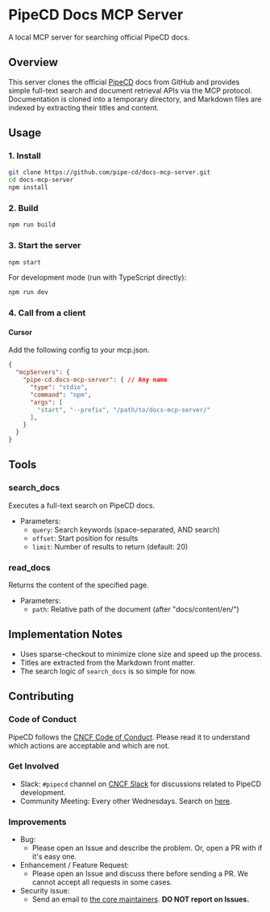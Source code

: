 # PipeCD Docs MCP Server

A local MCP server for searching official PipeCD docs.

## Overview

This server clones the official [PipeCD](https://github.com/pipe-cd/pipecd) docs from GitHub and provides simple full-text search and document retrieval APIs via the MCP protocol.  
Documentation is cloned into a temporary directory, and Markdown files are indexed by extracting their titles and content.

## Usage

### 1. Install

```bash
git clone https://github.com/pipe-cd/docs-mcp-server.git
cd docs-mcp-server
npm install
```

### 2. Build

```bash
npm run build
```

### 3. Start the server

```bash
npm start
```

For development mode (run with TypeScript directly):
```bash
npm run dev
```

### 4. Call from a client

#### Cursor

Add the following config to your mcp.json.

```json
{
  "mcpServers": {
    "pipe-cd.docs-mcp-server": { // Any name
      "type": "stdio",
      "command": "npm",
      "args": [
        "start", "--prefix", "/path/to/docs-mcp-server/"
      ], 
    }
  }
}
```

## Tools

### search_docs

Executes a full-text search on PipeCD docs.

- Parameters:
  - `query`: Search keywords (space-separated, AND search)
  - `offset`: Start position for results
  - `limit`: Number of results to return (default: 20)

### read_docs

Returns the content of the specified page.

- Parameters:
  - `path`: Relative path of the document (after "docs/content/en/")

## Implementation Notes

- Uses sparse-checkout to minimize clone size and speed up the process.
- Titles are extracted from the Markdown front matter.
- The search logic of `search_docs` is so simple for now.


## Contributing

### Code of Conduct

PipeCD follows the [CNCF Code of Conduct](https://github.com/cncf/foundation/blob/master/code-of-conduct.md). Please read it to understand which actions are acceptable and which are not.

### Get Involved

- Slack: `#pipecd` channel on [CNCF Slack](https://cloud-native.slack.com/) for discussions related to PipeCD development.
- Community Meeting: Every other Wednesdays. Search on [here](https://www.cncf.io/calendar/).

### Improvements

- Bug: 
  - Please open an Issue and describe the problem. Or, open a PR with if it's easy one.
- Enhancement / Feature Request:
  - Please open an Issue and discuss there before sending a PR. We cannot accept all requests in some cases.
- Security issue:
  - Send an email to [the core maintainers](https://github.com/pipe-cd/pipecd/blob/master/SECURITY.md). **DO NOT report on Issues.**
